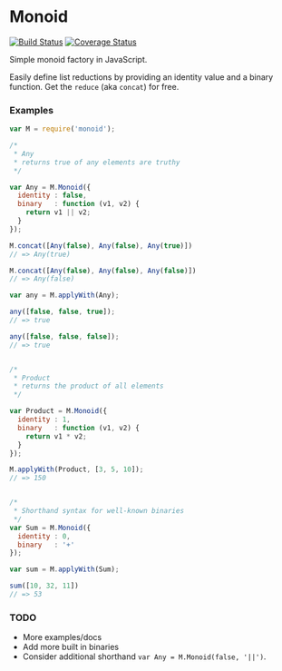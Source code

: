 # Monoid

[![Build Status][travis-image]][travis-url] [![Coverage Status][coveralls-image]][coveralls-url]


Simple monoid factory in JavaScript.

Easily define list reductions by providing an identity value and a binary function. Get the `reduce` (aka `concat`) for free.

### Examples

```js
var M = require('monoid');

/*
 * Any
 * returns true of any elements are truthy
 */

var Any = M.Monoid({
  identity : false,
  binary   : function (v1, v2) {
    return v1 || v2;
  }
});

M.concat([Any(false), Any(false), Any(true)])
// => Any(true)

M.concat([Any(false), Any(false), Any(false)])
// => Any(false)

var any = M.applyWith(Any);

any([false, false, true]);
// => true

any([false, false, false]);
// => true


/*
 * Product
 * returns the product of all elements
 */

var Product = M.Monoid({
  identity : 1,
  binary   : function (v1, v2) {
    return v1 * v2;
  }
});

M.applyWith(Product, [3, 5, 10]);
// => 150


/*
 * Shorthand syntax for well-known binaries
 */
var Sum = M.Monoid({
  identity : 0,
  binary   : '+'
});

var sum = M.applyWith(Sum);

sum([10, 32, 11])
// => 53
```

### TODO

* More examples/docs
* Add more built in binaries
* Consider additional shorthand `var Any = M.Monoid(false, '||')`.

[travis-image]: https://travis-ci.org/TGOlson/monoid.svg?branch=master
[travis-url]: https://travis-ci.org/TGOlson/monoid

[coveralls-image]: https://coveralls.io/repos/TGOlson/monoid/badge.svg?branch=master
[coveralls-url]: https://coveralls.io/r/TGOlson/monoid?branch=master
